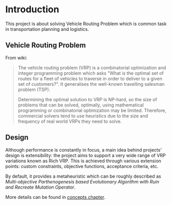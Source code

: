 # Introduction

This project is about solving Vehicle Routing Problem which is common task in transportation planning and logistics.

 ## Vehicle Routing Problem
 From wiki:
 > The vehicle routing problem (VRP) is a combinatorial optimization and integer programming problem
 > which asks "What is the optimal set of routes for a fleet of vehicles to traverse in order to
 > deliver to a given set of customers?". It generalises the well-known travelling salesman problem
 > (TSP).
 >
 > Determining the optimal solution to VRP is NP-hard, so the size of problems that can be solved,
 > optimally, using mathematical programming or combinatorial optimization may be limited.
 > Therefore, commercial solvers tend to use heuristics due to the size and frequency of real
 > world VRPs they need to solve.

<div id="geojson" hidden>
{{#include ../../examples/data/pragmatic/objectives/berlin.balance-max-load.solution.geojson}}
</div>

<div id="map"></div>

 ## Design

Although performance is constantly in focus, a main idea behind projects' design is extensibility:
the project aims to support a very wide range of VRP variations known as Rich VRP. This is achieved
through various extension points: custom constraints, objective functions, acceptance criteria, etc.

By default, it provides a metaheuristic which can be roughly described as *Multi-objective Parthenogenesis based
Evolutionary Algorithm with Ruin and Recreate Mutation Operator*.

More details can be found in [concepts chapter](concepts/index.md).

